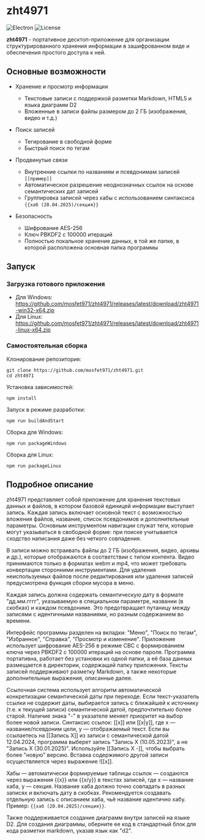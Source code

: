 # zht4971

![Electron](https://img.shields.io/badge/Electron-28.0.0-blue) 
![License](https://img.shields.io/badge/License-MIT-green)

**zht4971** - портативное десктоп-приложение для организации структурированного хранения информации в зашифрованном виде и обеспечения простого доступа к ней.

## Основные возможности

- Хранение и просмотр информации
  - Текстовые записи с поддержкой разметки Markdown, HTML5 и языка диаграмм D2
  - Вложенные в записи файлы размером до 2 ГБ (изображения, видео и т.д.)

- Поиск записей
  - Тегирование в свободной форме
  - Быстрый поиск по тегам

- Продвинутые связи
  - Внутренние ссылки по названиям и псевдонимам записей `[[пример]]`
  - Автоматическое разрешение неоднозначных ссылок на основе семантических дат записей
  - Группировка записей через хабы с использованием синтаксиса `{{хаб (20.04.2025)/секция}}`

- Безопасность
  - Шифрование AES-256
  - Ключ PBKDF2 с 100000 итераций
  - Полностью локальное хранение данных, в той же папке, в которой расположена основная папка программы

## Запуск

### Загрузка готового приложения

- Для Windows: https://github.com/mosfet971/zht4971/releases/latest/download/zht4971-win32-x64.zip
- Для Linux: https://github.com/mosfet971/zht4971/releases/latest/download/zht4971-linux-x64.zip

### Самостоятельная сборка

Клонирование репозитория: 

```
git clone https://github.com/mosfet971/zht4971.git
cd zht4971
```

Установка зависимостей: 

```
npm install
```

Запуск в режиме разработки: 

```
npm run buildAndStart
```

Сборка для Windows: 

```
npm run packageWindows
```

Сборка для Linux: 

```
npm run packageLinux
```

## Подробное описание

zht4971 представляет собой приложение для хранения текстовых данных и файлов, в котором базовой единицей информации выступает запись. Каждая запись включает основной текст с возможностью вложения файлов, название, список псевдонимов и дополнительные параметры. Основным инструментом навигации служат теги, которые могут указываться в свободной форме: при поиске учитывается сходство написания даже без четкого совпадения.

В записи можно встраивать файлы до 2 ГБ (изображения, видео, архивы и др.), которые отображаются в соответствии с типом контента. Видео принимаются только в форматах webm и mp4, что может требовать конвертации сторонними инструментами. Для удаления неиспользуемых файлов после редактирования или удаления записей предусмотрена функция сборки мусора в меню.

Каждая запись должна содержать семантическую дату в формате "дд.мм.гггг", указываемую в специальном параметре, названии (в скобках) и каждом псевдониме. Это предотвращает путаницу между записями с идентичными названиями, но разным содержанием во времени. 

Интерфейс программы разделен на вкладки: "Меню", "Поиск по тегам", "Избранное", "Справка", "Просмотр и изменение". Приложение использует шифрование AES-256 в режиме CBC с формированием ключа через PBKDF2 c 100000 итераций на основе пароля. Программа портативна, работает без установки из одной папки, а её база данных размещается в директории, содержащей папку приложения. Тексты записей поддерживают разметку Markdown, а также некоторые дополнительные выражения, описанные далее.

Ссылочная система использует алгоритм автоматической конкретизации семантической даты при переходе. Если текст-указатель ссылки не содержит даты, выбирается запись с ближайшей к источнику (т.е. к текущей записи) семантической датой, предпочтительно более старой. Наличие знака "-" в указателе меняет приоритет на выбор более новой записи. Синтаксис ссылок: [[x]] или [[x|y]], где x — название/псевдоним цели, y — отображаемый текст. Если вы ссылаетесь на [[Запись X]] из записи с семантической датой 12.04.2024, программа выберет запись "Запись X (10.05.2023)", а не "Запись X (30.01.2025)". Используйте [[Запись X -]], чтобы выбрать более "новую" версию. Вставка содержимого другой записи осуществляется через выражение ![[x]].

Хабы — автоматически формируемые таблицы ссылок — создаются через выражения {{x}} или {{x/y}} в текстах записей, где x — название хаба, y — секция. Название хаба должно точно совпадать в разных записях и включать дату в скобках. Рекомендуется создавать отдельную запись с описанием хаба, чьё название идентично хабy. Пример: `{{хаб (20.04.2025)/секция}}`.

Также поддерживается создание диаграмм внутри записей на языке D2. Для создания диаграммы, оберните ее код в стандартный блок для кода разметки markdown, указав язык как "d2". 

